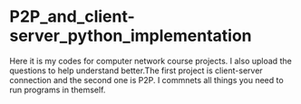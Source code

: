 # P2P_and_client-server_python_implementation
Here it is my codes for computer network course projects. I also upload the questions to help understand better.The first project is client-server connection and the second one is P2P. I commnets all things you need to run programs in themself.
